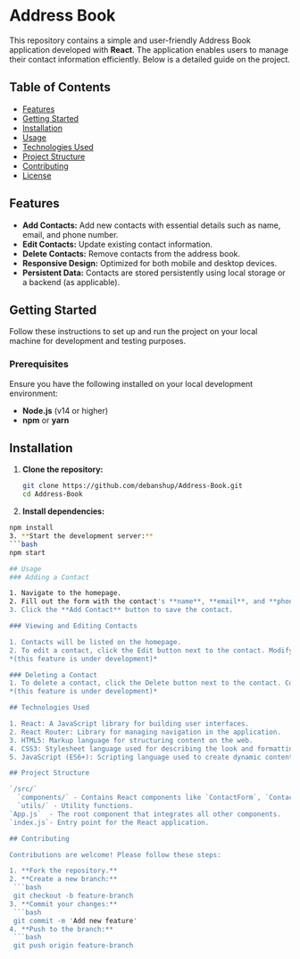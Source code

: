 # Address Book

This repository contains a simple and user-friendly Address Book application developed with **React**. The application enables users to manage their contact information efficiently. Below is a detailed guide on the project.

## Table of Contents

- [Features](#features)
- [Getting Started](#getting-started)
- [Installation](#installation)
- [Usage](#usage)
- [Technologies Used](#technologies-used)
- [Project Structure](#project-structure)
- [Contributing](#contributing)
- [License](#license)

## Features

- **Add Contacts:** Add new contacts with essential details such as name, email, and phone number.
- **Edit Contacts:** Update existing contact information.
- **Delete Contacts:** Remove contacts from the address book.
- **Responsive Design:** Optimized for both mobile and desktop devices.
- **Persistent Data:** Contacts are stored persistently using local storage or a backend (as applicable).

## Getting Started

Follow these instructions to set up and run the project on your local machine for development and testing purposes.

### Prerequisites

Ensure you have the following installed on your local development environment:

- **Node.js** (v14 or higher)
- **npm** or **yarn**

## Installation

1. **Clone the repository:**
   ```bash
   git clone https://github.com/debanshup/Address-Book.git
   cd Address-Book
2. **Install dependencies:**
  ```bash
  npm install
3. **Start the development server:**
  ```bash
  npm start

## Usage
### Adding a Contact

1. Navigate to the homepage.
2. Fill out the form with the contact's **name**, **email**, and **phone number**.
3. Click the **Add Contact** button to save the contact.

### Viewing and Editing Contacts

1. Contacts will be listed on the homepage.
2. To edit a contact, click the Edit button next to the contact. Modify the details in the form and save changes. 
*(this feature is under development)*

### Deleting a Contact
1. To delete a contact, click the Delete button next to the contact. Confirm the action in the prompt.
*(this feature is under development)*

## Technologies Used

1. React: A JavaScript library for building user interfaces.
2. React Router: Library for managing navigation in the application.
3. HTML5: Markup language for structuring content on the web.
4. CSS3: Stylesheet language used for describing the look and formatting of a document written in HTML.
5. JavaScript (ES6+): Scripting language used to create dynamic content.

## Project Structure

`/src/`
    `components/` - Contains React components like `ContactForm`, `ContactList`, etc.
    `utils/` - Utility functions.
`App.js`  - The root component that integrates all other components.
`index.js`- Entry point for the React application.

## Contributing

Contributions are welcome! Please follow these steps:

1. **Fork the repository.**
2. **Create a new branch:** 
   ```bash
   git checkout -b feature-branch
3. **Commit your changes:**
   ```bash
   git commit -m 'Add new feature'
4. **Push to the branch:**
   ```bash
   git push origin feature-branch

